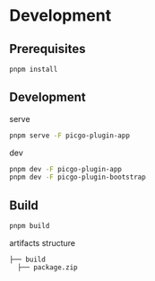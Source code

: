 # Development

## Prerequisites

```bash
pnpm install
```

## Development

serve

```bash
pnpm serve -F picgo-plugin-app
```

dev

```bash
pnpm dev -F picgo-plugin-app
pnpm dev -F picgo-plugin-bootstrap
```

## Build

```bash
pnpm build
```

artifacts structure

```
├── build
  ├── package.zip
```